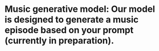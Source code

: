# Music generative model: Our model is designed to generate a music episode based on your prompt (currently in preparation).
